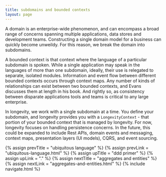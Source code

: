 ```yaml
---
title: subdomains and bounded contexts
layout: page
---
```


A domain is an enterprise-wide phenomenon, and can encompass a broad
range of concerns spanning multiple applications, data stores and
development teams. Constructing a single domain model for a business
can quickly become unweildy. For this reason, we break the domain into
subdomains.

A bounded context is that context where the language of a particular
subdomain is spoken. While a single application may speak in the
languages of more than one subdomain, ideally, their use is relegated to
separate, isolated modules. Information and event flow between
different bounded contexts occurs through context maps. Any number of
kinds of relationships can exist between two bounded contexts, and
Evans discusses them at length in his book. And rightly so, as
consistency between disparate applications tools and teams is critical
to any large enterprise.

In longevity, we work with a single subdomain at a time. You define
your subdomain, and longevity provides you with a `LongevityContext` -
that portion of your bounded context that is managed by longevity. For
now, longevity focuses on handling persistence concerns. In the
future, this could be expanded to include Rest APIs, domain events and
messaging, context maps, presentation layers (UI models), CQRS, and
event sourcing.

{% assign prevTitle = "ubiquitous language" %}
{% assign prevLink = "ubiquitous-language.html" %}
{% assign upTitle = "ddd primer" %}
{% assign upLink = "." %}
{% assign nextTitle = "aggregates and entities" %}
{% assign nextLink = "aggregates-and-entities.html" %}
{% include navigate.html %}

